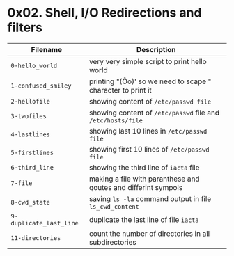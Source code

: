 # 0x02. Shell, I/O Redirections and filters

| Filename | Description |
| -------- | ----------- |
| `0-hello_world` | very very simple script to print hello world | 
| `1-confused_smiley` | printing "(Ôo)' so we need to scape " character to print it |
| `2-hellofile` | showing content of `/etc/passwd file` |
| `3-twofiles` | showing content of `/etc/passwd` file and `/etc/hosts/file` |
| `4-lastlines` | showing last 10 lines in `/etc/passwd file` |
| `5-firstlines` | showing first 10 lines of `/etc/passwd file` |
| `6-third_line` | showing the third line of `iacta` file |
| `7-file` | making a file with paranthese and qoutes and differint sympols |
| `8-cwd_state` | saving `ls -la` command output in file `ls_cwd_content` |
| `9-duplicate_last_line` | duplicate the last line of file `iacta`|
| `11-directories` | count the number of directories in all subdirectories 

